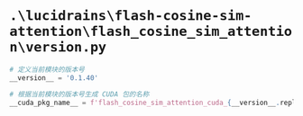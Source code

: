 # `.\lucidrains\flash-cosine-sim-attention\flash_cosine_sim_attention\version.py`

```py
# 定义当前模块的版本号
__version__ = '0.1.40'

# 根据当前模块的版本号生成 CUDA 包的名称
__cuda_pkg_name__ = f'flash_cosine_sim_attention_cuda_{__version__.replace(".", "_")}'
```